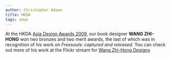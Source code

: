 ```yaml
---
author: Christopher Adams
title: HKDA
tags: news
---
```


At the HKDA <a href="http://www.hongkongda.com/awards09/" title="hongkongda.com">Asia Design Awards 2009</a>, our book designer <strong>WANG ZHI-HONG</strong>  won two bronzes and two merit awards, the last of which was in recognition of his work on <em>Freesouls: captured and released</em>. You can check out more of his work at the Flickr stream for <a href="http://www.flickr.com/photos/wangzhihongdesign/" title="flickr.com">Wang Zhi-Hong Design&raquo;</a>


